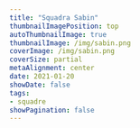 ```yaml
---
title: "Squadra Sabin"
thumbnailImagePosition: top
autoThumbnailImage: true
thumbnailImage: /img/sabin.png
coverImage: /img/sabin.png
coverSize: partial
metaAlignment: center
date: 2021-01-20
showDate: false
tags:
- squadre
showPagination: false
---
```




